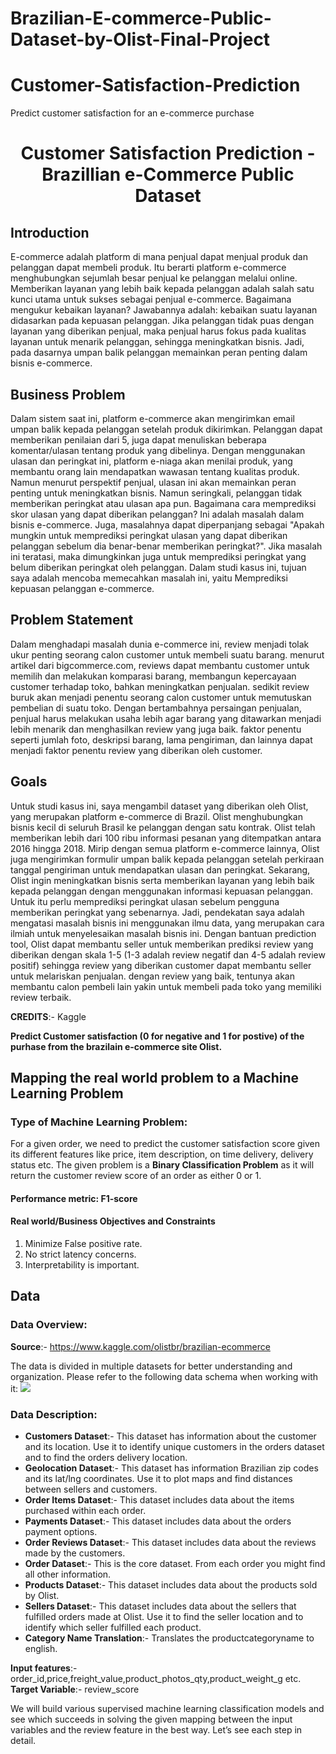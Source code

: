 # Brazilian-E-commerce-Public-Dataset-by-Olist-Final-Project

# Customer-Satisfaction-Prediction
Predict customer satisfaction for an e-commerce purchase

# <center>Customer Satisfaction Prediction - Brazillian e-Commerce Public Dataset</center>

## Introduction
E-commerce adalah platform di mana penjual dapat menjual produk dan pelanggan dapat membeli produk. Itu berarti platform e-commerce menghubungkan sejumlah besar penjual ke pelanggan melalui online. Memberikan layanan yang lebih baik kepada pelanggan adalah salah satu kunci utama untuk sukses sebagai penjual e-commerce.
Bagaimana mengukur kebaikan layanan?
Jawabannya adalah: kebaikan suatu layanan didasarkan pada kepuasan pelanggan. Jika pelanggan tidak puas dengan layanan yang diberikan penjual, maka penjual harus fokus pada kualitas layanan untuk menarik pelanggan, sehingga meningkatkan bisnis. Jadi, pada dasarnya umpan balik pelanggan memainkan peran penting dalam bisnis e-commerce.

## Business Problem
Dalam sistem saat ini, platform e-commerce akan mengirimkan email umpan balik kepada pelanggan setelah produk dikirimkan. Pelanggan dapat memberikan penilaian dari 5, juga dapat menuliskan beberapa komentar/ulasan tentang produk yang dibelinya. Dengan menggunakan ulasan dan peringkat ini, platform e-niaga akan menilai produk, yang membantu orang lain mendapatkan wawasan tentang kualitas produk. Namun menurut perspektif penjual, ulasan ini akan memainkan peran penting untuk meningkatkan bisnis. Namun seringkali, pelanggan tidak memberikan peringkat atau ulasan apa pun. Bagaimana cara memprediksi skor ulasan yang dapat diberikan pelanggan? Ini adalah masalah dalam bisnis e-commerce. Juga, masalahnya dapat diperpanjang sebagai "Apakah mungkin untuk memprediksi peringkat ulasan yang dapat diberikan pelanggan sebelum dia benar-benar memberikan peringkat?". Jika masalah ini teratasi, maka dimungkinkan juga untuk memprediksi peringkat yang belum diberikan peringkat oleh pelanggan. Dalam studi kasus ini, tujuan saya adalah mencoba memecahkan masalah ini, yaitu Memprediksi kepuasan pelanggan e-commerce.

## Problem Statement
Dalam menghadapi masalah dunia e-commerce ini, review menjadi tolak ukur penting seorang calon customer untuk membeli suatu barang. menurut artikel dari bigcommerce.com, reviews dapat membantu customer untuk memilih dan melakukan komparasi barang, membangun kepercayaan customer terhadap toko, bahkan meningkatkan penjualan. sedikit review buruk akan menjadi penentu seorang calon customer untuk memutuskan pembelian di suatu toko. Dengan bertambahnya persaingan penjualan, penjual harus melakukan usaha lebih agar barang yang ditawarkan menjadi lebih menarik dan menghasilkan review yang juga baik. faktor penentu seperti jumlah foto, deskripsi barang, lama pengiriman, dan lainnya dapat menjadi faktor penentu review yang diberikan oleh customer.

## Goals
Untuk studi kasus ini, saya mengambil dataset yang diberikan oleh Olist, yang merupakan platform e-commerce di Brazil. Olist menghubungkan bisnis kecil di seluruh Brasil ke pelanggan dengan satu kontrak. Olist telah memberikan lebih dari 100 ribu informasi pesanan yang ditempatkan antara 2016 hingga 2018. Mirip dengan semua platform e-commerce lainnya, Olist juga mengirimkan formulir umpan balik kepada pelanggan setelah perkiraan tanggal pengiriman untuk mendapatkan ulasan dan peringkat. Sekarang, Olist ingin meningkatkan bisnis serta memberikan layanan yang lebih baik kepada pelanggan dengan menggunakan informasi kepuasan pelanggan. Untuk itu perlu memprediksi peringkat ulasan sebelum pengguna memberikan peringkat yang sebenarnya. Jadi, pendekatan saya adalah mengatasi masalah bisnis ini menggunakan ilmu data, yang merupakan cara ilmiah untuk menyelesaikan masalah bisnis ini. Dengan bantuan prediction tool, Olist dapat membantu seller untuk memberikan prediksi review yang diberikan dengan skala 1-5 (1-3 adalah review negatif dan 4-5 adalah review positif) sehingga review yang diberikan customer dapat membantu seller untuk melariskan penjualan. dengan review yang baik, tentunya akan membantu calon pembeli lain yakin untuk membeli pada toko yang memiliki review terbaik.


**CREDITS**:- Kaggle

**Predict Customer satisfaction (0 for negative and 1 for postive) of the purhase from the brazilain e-commerce site Olist.**

## Mapping the real world problem to a Machine Learning Problem
### Type of Machine Learning Problem:

For a given order, we need to predict the customer satisfaction score given its different features like price, item description, on time delivery, delivery status etc. 
The given problem is a **Binary Classification Problem** as it will return the customer review score of an order as either 0 or 1.

#### Performance metric: F1-score
#### Real world/Business Objectives and Constraints
  1. Minimize False positive rate.
  2. No strict latency concerns.
  3. Interpretability is important.

## Data
### Data Overview:
**Source**:- https://www.kaggle.com/olistbr/brazilian-ecommerce

The data is divided in multiple datasets for better understanding and organization. Please refer to the following data schema when working with it:
<img src="https://i.imgur.com/HRhd2Y0.png" />

### Data Description:
* **Customers Dataset**:-
This dataset has information about the customer and its location. Use it to identify unique customers in the orders dataset and to find the orders delivery location.
* **Geolocation Dataset**:-
This dataset has information Brazilian zip codes and its lat/lng coordinates. Use it to plot maps and find distances between sellers and customers.
* **Order Items Dataset**:-
This dataset includes data about the items purchased within each order.
* **Payments Dataset**:-
This dataset includes data about the orders payment options.
* **Order Reviews Dataset**:-
This dataset includes data about the reviews made by the customers.
* **Order Dataset**:-
This is the core dataset. From each order you might find all other information.
* **Products Dataset**:-
This dataset includes data about the products sold by Olist.
* **Sellers Dataset**:-
This dataset includes data about the sellers that fulfilled orders made at Olist. Use it to find the seller location and to identify which seller fulfilled each product.
* **Category Name Translation**:-
Translates the productcategoryname to english.

**Input features**:- order_id,price,freight_value,product_photos_qty,product_weight_g etc.
**Target Variable**:- review_score

We will build various supervised machine learning classification models and see which succeeds in solving the given mapping between the input variables and the review feature in the best way. Let’s see each step in detail.
